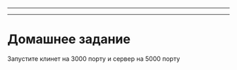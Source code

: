 _______________
_______________

# Домашнее задание

Запустите клинет на 3000 порту и сервер на 5000 порту